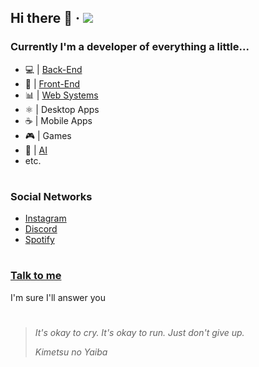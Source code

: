 ## Hi there 👋 &middot; ![](https://komarev.com/ghpvc/?username=taylorho&color=blueviolet&label=Visitas+ao+Perfil)

### Currently I'm a developer of everything a little...

* 💻 | [Back-End](https://github.com/TaylorHo/react-platform/tree/master/server)
* 🎨 | [Front-End](https://taylorho.github.io/blog)
* 📊 | [Web Systems](https://unialcance.com.br)
* ⚛️ | Desktop Apps
* ☕️ | Mobile Apps
* 🎮 | Games
* 🤖 | [AI](https://taylorho.github.io/speak/index.html)
* etc.
#

### Social Networks

* [Instagram](https://www.instagram.com/hoffmann_taylor/)
* [Discord](https://discord.com/users/510580117723152394)
* [Spotify](https://open.spotify.com/user/ci70wtwdp7muj2j3euu58otqw)
#

### [Talk to me](https://wa.me/555189582215)

I'm sure I'll answer you
#

> *It's okay to cry. It's okay to run. Just don't give up.*
>
> *Kimetsu no Yaiba*
